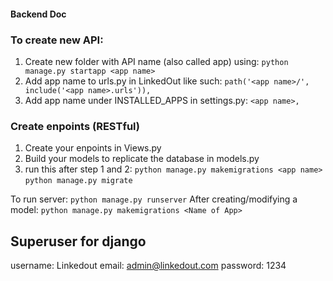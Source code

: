#### Backend Doc
### To create new API:

1. Create new folder with API name (also called app) using: 
`python manage.py startapp <app name>`
2. Add app name to urls.py in LinkedOut like such: 
`path('<app name>/', include('<app name>.urls')),` 
3. Add app name under INSTALLED_APPS in settings.py: 
`<app name>,`

### Create enpoints (RESTful)
1. Create your enpoints in Views.py
2. Build your models to replicate the database in models.py
3. run this after step 1 and 2:
`python manage.py makemigrations <app name>`
`python manage.py migrate`


To run server: `python manage.py runserver`
After creating/modifying a model: `python manage.py makemigrations <Name of App>`

## Superuser for django
username: Linkedout
email: admin@linkedout.com
password: 1234
